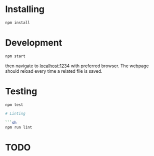 # Installing

```sh
npm install
```

# Development

```sh
npm start
```

then navigate to [localhost:1234](http://localhost:1234) with preferred browser. The webpage should reload every time a related file is saved.

# Testing

````sh
npm test

# Linting

```sh
npm run lint
````

# TODO
